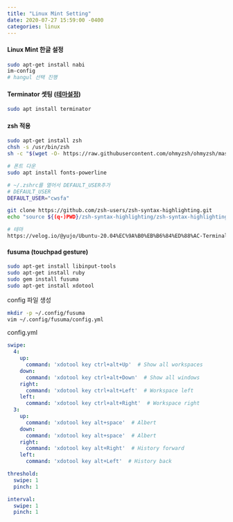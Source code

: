 ```yaml
---
title: "Linux Mint Setting"
date: 2020-07-27 15:59:00 -0400
categories: linux
---
```


#### Linux Mint 한글 설정

```bash
sudo apt-get install nabi
im-config
# hangul 선택 진행
```

#### Terminator 셋팅 ([테마설정](https://github.com/EliverLara/terminator-themes))

```bash
sudo apt install terminator
```

#### zsh 적용

```bash
sudo apt-get install zsh
chsh -s /usr/bin/zsh
sh -c "$(wget -O- https://raw.githubusercontent.com/ohmyzsh/ohmyzsh/master/tools/install.sh)"

# 폰트 다운
sudo apt install fonts-powerline

# ~/.zshrc를 열어서 DEFAULT_USER추가
# DEFAULT_USER
DEFAULT_USER="cwsfa"

git clone https://github.com/zsh-users/zsh-syntax-highlighting.git
echo "source ${(q-)PWD}/zsh-syntax-highlighting/zsh-syntax-highlighting.zsh" >> ${ZDOTDIR:-$HOME}/.zshrc

# 테마
https://velog.io/@yujo/Ubuntu-20.04%EC%9A%B0%EB%B6%84%ED%88%AC-Terminal-%EC%84%B8%ED%8C%85

```

#### fusuma (touchpad gesture)

```bash
sudo apt-get install libinput-tools
sudo apt-get install ruby
sudo gem install fusuma
sudo apt-get install xdotool
```

config 파일 생성

```bash
mkdir -p ~/.config/fusuma
vim ~/.config/fusuma/config.yml
```

config.yml

```yaml
swipe:
  4:
    up:
      command: 'xdotool key ctrl+alt+Up'  # Show all workspaces
    down:
      command: 'xdotool key ctrl+alt+Down'  # Show all windows
    right:
      command: 'xdotool key ctrl+alt+Left'  # Workspace left
    left:
      command: 'xdotool key ctrl+alt+Right'  # Workspace right
  3:
    up:
      command: 'xdotool key alt+space'  # Albert
    down:
      command: 'xdotool key alt+space'  # Albert
    right:
      command: 'xdotool key alt+Right'  # History forward
    left:
      command: 'xdotool key alt+Left'  # History back

threshold:
  swipe: 1
  pinch: 1

interval:
  swipe: 1
  pinch: 1
```
